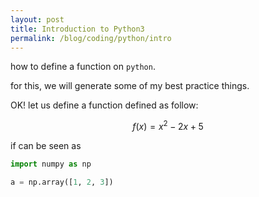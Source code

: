 ```yaml
---
layout: post
title: Introduction to Python3
permalink: /blog/coding/python/intro
---
```


how to define a function on `python`.

for this, we will generate some of my best practice things.

OK! let us define a function defined as follow:

$$f(x) = x^2 -2x + 5$$

if can be seen as

```python
import numpy as np

a = np.array([1, 2, 3])
```
